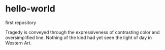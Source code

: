 # hello-world
first repository

Tragedy is conveyed through the expressiveness of contrasting color and oversimplified line. Nothing of the kind had yet seen the light of day in Western Art. 
